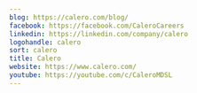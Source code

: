 ```yaml
---
blog: https://calero.com/blog/
facebook: https://facebook.com/CaleroCareers
linkedin: https://linkedin.com/company/calero
logohandle: calero
sort: calero
title: Calero
website: https://www.calero.com/
youtube: https://youtube.com/c/CaleroMDSL
---
```

